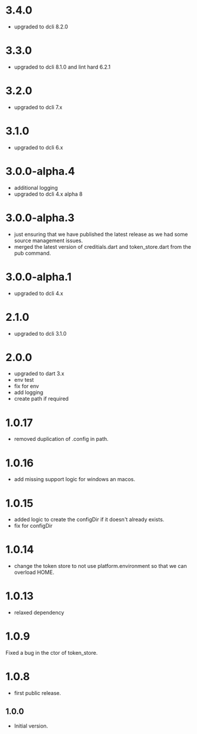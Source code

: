 # 3.4.0
- upgraded to dcli 8.2.0

# 3.3.0
- upgraded to dcli 8.1.0 and lint hard 6.2.1

# 3.2.0
- upgraded to dcli 7.x

# 3.1.0
- upgraded to dcli 6.x
# 3.0.0-alpha.4
- additional logging
- upgraded to dcli 4.x alpha 8


# 3.0.0-alpha.3
- just ensuring that we have published the latest release as 
we had some source management issues.
- merged the latest version of creditials.dart and token_store.dart
from the pub command.

# 3.0.0-alpha.1
- upgraded to dcli 4.x

# 2.1.0
- upgraded to dcli 3.1.0

# 2.0.0
- upgraded to dart 3.x
- env test
- fix for env
- add logging
- create path if required

# 1.0.17
- removed duplication of .config in path.

# 1.0.16
- add missing support logic for windows an macos.

# 1.0.15
- added logic to create the configDir if it doesn't already exists.
- fix for configDir

# 1.0.14
- change the token store to not use platform.environment so that we can overload HOME.

# 1.0.13
- relaxed dependency

# 1.0.9
Fixed a bug in the ctor of token_store.
# 1.0.8
- first public release.

## 1.0.0

- Initial version.
